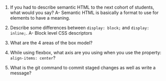 1. If you had to describe semantic HTML to the next cohort of students, what would you say?
A- Semantic HTML is basically a format to use for elements to have a meaning.

2. Describe some differences between ```display: block;``` and ```display: inline;```.
A- Block level CSS descriptors 
3. What are the 4 areas of the box model?

4. While using flexbox, what axis are you using when you use the property: ```align-items: center```?

5. What is the git command to commit staged changes as well as write a message?
